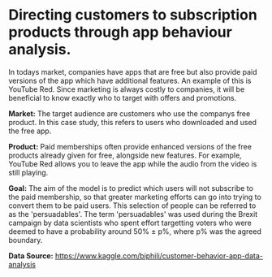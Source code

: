 # Directing customers to subscription products through app behaviour analysis.

In todays market, companies have apps that are free but also provide paid versions of the app which have additional features. An example of this is YouTube Red. Since marketing is always costly to companies, it will be beneficial to know exactly who to target with offers and promotions.

**Market:** The target audience are customers who use the companys free product. In this case study, this refers to users who downloaded and used the free app.

**Product:** Paid memberships often provide enhanced versions of the free products already given for free, alongside new features. For example, YouTube Red allows you to leave the app while the audio from the video is still playing.

**Goal:** The aim of the model is to predict which users will not subscribe to the paid membership, so that greater marketing efforts can go into trying to convert them to be paid users. This selection of people can be referred to as the 'persuadables'. The term 'persuadables' was used during the Brexit campaign by data scientists who spent effort targetting voters who were deemed to have a probability around 50% ± p%, where p% was the agreed boundary.

**Data Source:** https://www.kaggle.com/biphili/customer-behavior-app-data-analysis
